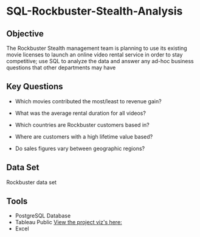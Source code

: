 # SQL-Rockbuster-Stealth-Analysis
## Objective
The Rockbuster Stealth management team is planning to use its existing movie licenses to launch an online video rental service in order to stay competitive; use SQL to analyze the data and answer any ad-hoc business questions that other departments may have
## Key Questions
+ Which movies contributed the most/least to revenue gain?
- What was the average rental duration for all videos?
* Which countries are Rockbuster customers based in?
+ Where are customers with a high lifetime value based?
* Do sales figures vary between geographic regions?
## Data Set
Rockbuster data set
## Tools
+ PostgreSQL Database
+ Tableau Public
[View the project viz's here:](https://public.tableau.com/app/profile/jocelyn.garcia)
+ Excel
